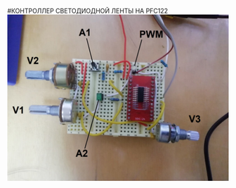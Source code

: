 #КОНТРОЛЛЕР СВЕТОДИОДНОЙ ЛЕНТЫ НА PFC122
![Отладочная плата](https://github.com/ArtemMechanik/PADAUK-MCU/blob/main/LEDcontroller_PFS122/source/Внешний%20вид%20отладочной%20платы.jpg)
